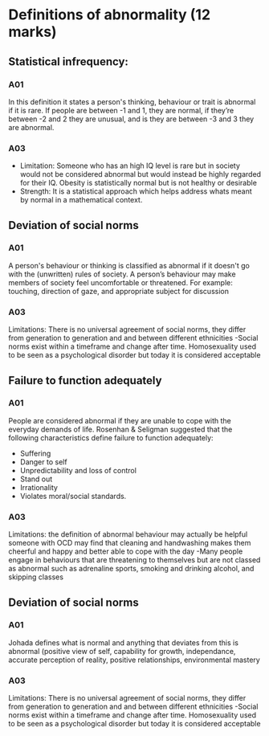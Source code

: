 # Definitions of abnormality (12 marks)

## Statistical infrequency:
### A01
In this definition it states a person's thinking, behaviour or trait is abnormal if it is rare. If people are between -1 and 1, they are normal, if they’re between -2 and 2 they are unusual, and is they are between -3 and 3 they are abnormal.

### A03
- Limitation: Someone who has an high IQ level is rare but in society would not be considered abnormal but would instead be highly regarded for their IQ. Obesity is statistically normal but is not healthy or desirable
- Strength: It is a statistical approach which helps address whats meant by normal in a mathematical context.

## Deviation of social norms
### A01
A person's behaviour or thinking is classified as abnormal if it doesn't go with the (unwritten) rules of society. A person’s behaviour may make members of society feel uncomfortable or threatened. For example: touching, direction of gaze, and appropriate subject for discussion

### A03
Limitations: There is no universal agreement of social norms, they differ from generation to generation and and between different ethnicities
-Social norms exist within a timeframe and change after time. Homosexuality used to be seen as a psychological disorder but today it is considered acceptable

## Failure to function adequately
### A01
People are considered abnormal if they are unable to cope with the everyday demands of life.
Rosenhan & Seligman suggested that the following characteristics define failure to function adequately:
- Suffering
- Danger to self
- Unpredictability and loss of control
- Stand out
- Irrationality
- Violates moral/social standards.

### A03
Limitations: the definition of abnormal behaviour may actually be helpful someone with OCD may find that cleaning and handwashing makes them cheerful and happy and better able to cope with the day
-Many people engage in behaviours that are threatening to themselves but are not classed as abnormal such as adrenaline sports, smoking and drinking alcohol, and skipping classes

## Deviation of social norms

### A01
Johada defines what is normal and anything that deviates from this is abnormal (positive view of self, capability for growth, independance, accurate perception of reality, positive relationships, environmental mastery

### A03
Limitations: There is no universal agreement of social norms, they differ from generation to generation and and between different ethnicities
-Social norms exist within a timeframe and change after time. Homosexuality used to be seen as a psychological disorder but today it is considered acceptable
